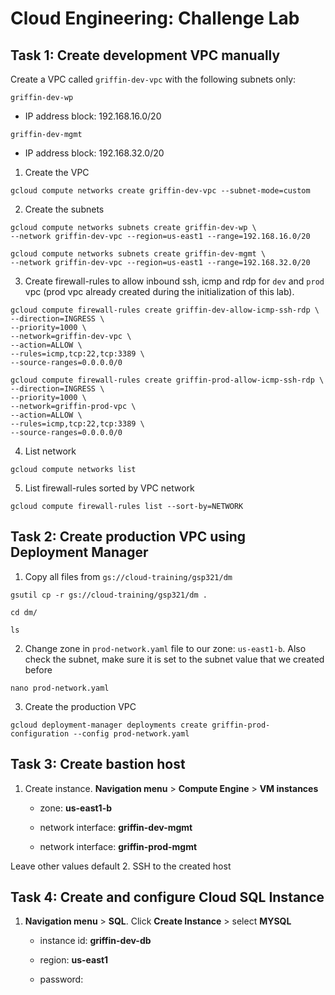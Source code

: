 # Cloud Engineering: Challenge Lab
## Task 1: Create development VPC manually
Create a VPC called `griffin-dev-vpc` with the following subnets only:

`griffin-dev-wp`
* IP address block: 192.168.16.0/20

`griffin-dev-mgmt`
* IP address block: 192.168.32.0/20

1. Create the VPC
```
gcloud compute networks create griffin-dev-vpc --subnet-mode=custom
```
2. Create the subnets
```
gcloud compute networks subnets create griffin-dev-wp \
--network griffin-dev-vpc --region=us-east1 --range=192.168.16.0/20
```
```
gcloud compute networks subnets create griffin-dev-mgmt \
--network griffin-dev-vpc --region=us-east1 --range=192.168.32.0/20
```
3. Create firewall-rules to allow inbound ssh, icmp and rdp for `dev` and `prod` vpc (prod vpc already created during the initialization of this lab).
```
gcloud compute firewall-rules create griffin-dev-allow-icmp-ssh-rdp \
--direction=INGRESS \
--priority=1000 \
--network=griffin-dev-vpc \
--action=ALLOW \
--rules=icmp,tcp:22,tcp:3389 \
--source-ranges=0.0.0.0/0
```
```
gcloud compute firewall-rules create griffin-prod-allow-icmp-ssh-rdp \
--direction=INGRESS \
--priority=1000 \
--network=griffin-prod-vpc \
--action=ALLOW \
--rules=icmp,tcp:22,tcp:3389 \
--source-ranges=0.0.0.0/0
```
4. List network
```
gcloud compute networks list
```
5. List firewall-rules sorted by VPC network
```
gcloud compute firewall-rules list --sort-by=NETWORK
```
## Task 2: Create production VPC using Deployment Manager
1. Copy all files from `gs://cloud-training/gsp321/dm`
```
gsutil cp -r gs://cloud-training/gsp321/dm .
```
```
cd dm/
```
```
ls
```
2. Change zone in `prod-network.yaml` file to our zone: `us-east1-b`. Also check the subnet, make sure it is set to the subnet value that we created before
```
nano prod-network.yaml
```
3. Create the production VPC
```
gcloud deployment-manager deployments create griffin-prod-configuration --config prod-network.yaml
```
## Task 3: Create bastion host
1. Create instance. **Navigation menu** > **Compute Engine** > **VM instances**

      * zone: **us-east1-b**
      
      * network interface: **griffin-dev-mgmt**
      
      * network interface: **griffin-prod-mgmt**
      
Leave other values default
2. SSH to the created host

## Task 4: Create and configure Cloud SQL Instance
1. **Navigation menu** > **SQL**. Click **Create Instance** > select **MYSQL**
      
      * instance id: **griffin-dev-db**
       
      * region: **us-east1**
       
      * password: *<your password>*


